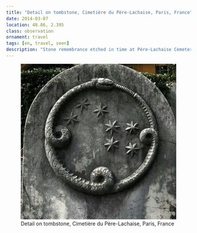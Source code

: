 ```yaml
---
title: "Detail on tombstone, Cimetière du Père-Lachaise, Paris, France"
date: 2014-03-07
location: 48.86, 2.395
class: observation
ornament: travel
tags: [en, travel, seen]
description: "Stone remembrance etched in time at Père-Lachaise Cemetery, Paris—where weathered details reveal stories carved in marble and memory." 
---
```


<figure>
  <img src="/assets/img/2014-03-07-detail-on-tombstone-cimeti-re-du-p-re-lachaise-paris-france.jpeg" alt="Detail on tombstone, Cimetière du Père-Lachaise, Paris, France">
  <figcaption>Detail on tombstone, Cimetière du Père-Lachaise, Paris, France</figcaption>
</figure>
